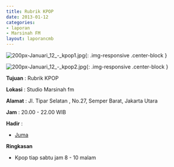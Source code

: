 ```yaml
---
title: Rubrik KPOP 
date: 2013-01-12
categories:
- laporan
- Marsinah FM
layout: laporancmb
---
```



![200px-Januari_12_-_kpop1.jpg](/uploads/200px-Januari_12_-_kpop1.jpg){: .img-responsive .center-block }

![200px-Januari_12_-_kpop2.jpg](/uploads/200px-Januari_12_-_kpop2.jpg){: .img-responsive .center-block }


**Tujuan** : Rubrik KPOP 

**Lokasi** : Studio Marsinah fm 

**Alamat** : Jl. Tipar Selatan , No.27, Semper Barat, Jakarta Utara 

**Jam** : 20.00 - 22.00 WIB 

**Hadir** :
* [Juma](http://wiki.ciptamedia.org/wiki/Juma)

**Ringkasan**  
* Kpop tiap sabtu jam 8 - 10 malam

